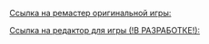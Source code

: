 [Ссылка на ремастер оригинальной игры:](https://gamejolt.com/games/raymanredemption/340532)

[Ссылка на редактор для игры (!В РАЗРАБОТКЕ!):](https://gamejolt.com/games/Rayman_ReDesigner/539216)

